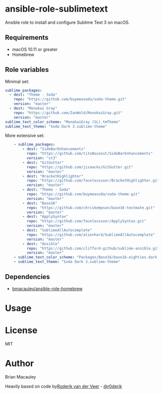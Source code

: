 # ansible-role-sublimetext

Ansible role to install and configure Sublime Text 3 on macOS.

## Requirements

* macOS 10.11 or greater
* Homebrew

## Role variables

Minimal set:

```yaml
sublime_packages:
  - dest: "Theme - Soda"
    repo: "https://github.com/buymeasoda/soda-theme.git"
    version: "master"
  - dest: "Monokai Gray"
    repo: "https://github.com/IanWold/MonokaiGray.git"
    version: "master"
sublime_text_color_scheme: "MonokaiGray (SL).tmTheme"
sublime_text_theme: "Soda Dark 3.sublime-theme"
```

More extensive set:

```yaml
    - sublime_packages:
        - dest: "SideBarEnhancements"
          repo: "https://github.com/titoBouzout/SideBarEnhancements"
          version: "st3"
        - dest: "GitGutter"
          repo: "https://github.com/jisaacks/GitGutter.git"
          version: "master"
        - dest: "BracketHighlighter"
          repo: "https://github.com/facelessuser/BracketHighlighter.git"
          version: "master"
        - dest: "Theme - Soda"
          repo: "https://github.com/buymeasoda/soda-theme.git"
          version: "master"
        - dest: "Base16"
          repo: "https://github.com/chriskempson/base16-textmate.git"
          version: "master"
        - dest: "ApplySyntax"
          repo: "https://github.com/facelessuser/ApplySyntax.git"
          version: "master"
        - dest: "SublimeAllAutocomplete"
          repo: "https://github.com/alienhard/SublimeAllAutocomplete"
          version: "master"
        - dest: "Ansible"
          repo: "https://github.com/clifford-github/sublime-ansible.git"
          version: "master"
    - sublime_text_color_scheme: "Packages/Base16/base16-eighties.dark.tmTheme"
    - sublime_text_theme: "Soda Dark 3.sublime-theme"
```

## Dependencies

* [bmacauley/ansible-role-homebrew](https://github.com/bmacauley/ansible-role-homebrew)

# Usage



# License

MIT

# Author

Brian Macauley

Heavily based on code by[Roderik van der Veer](mailto:roderik@superlumic.com) - [@r0derik](https://twitter.com/r0derik)
